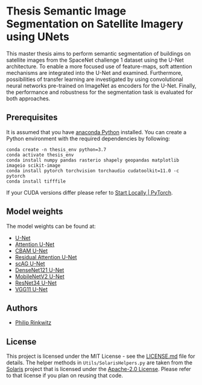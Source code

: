 # Thesis Semantic Image Segmentation on Satellite Imagery using UNets

This master thesis aims to perform semantic segmentation of buildings on satellite images from
the SpaceNet challenge 1 dataset using the U-Net architecture.
To enable a more focused use of feature-maps, soft attention mechanisms
are integrated into the U-Net and examined.
Furthermore, possibilities of transfer learning are investigated by
using convolutional neural networks pre-trained
on ImageNet as encoders for the U-Net.
Finally, the performance and robustness for the segmentation task is evaluated for both approaches.

## Prerequisites

It is assumed that you have [anaconda Python](https://www.anaconda.com/) installed. You can create a Python
environment with the required dependencies by following:

```
conda create -n thesis_env python=3.7
conda activate thesis_env
conda install numpy pandas rasterio shapely geopandas matplotlib imageio scikit-image
conda install pytorch torchvision torchaudio cudatoolkit=11.0 -c pytorch
conda install tifffile
```

If your CUDA versions differ please refer to [Start Locally | PyTorch](https://pytorch.org/get-started/locally/).

## Model weights

The model weights can be found at:

* [U-Net](https://drive.protonmail.com/urls/0K1DQWA7BW#FHqatMWKW81I)
* [Attention U-Net](https://drive.protonmail.com/urls/H0M2CM57ZR#omG2xLYB4R9R)
* [CBAM U-Net](https://drive.protonmail.com/urls/KQW02V5HTW#1re9Edplo6QY)
* [Residual Attention U-Net](https://drive.protonmail.com/urls/8PVP5JE2J4#JYg7IsbbOXK7)
* [scAG U-Net](https://drive.protonmail.com/urls/1P81WARY6C#Z51ijrV9bdg0)
* [DenseNet121 U-Net](https://drive.protonmail.com/urls/D5QT4C92YW#3DE25wzni9Ci)
* [MobileNetV2 U-Net](https://drive.protonmail.com/urls/TJW6F5THT8#MtqNAn0k1YxZ)
* [ResNet34 U-Net](https://drive.protonmail.com/urls/6T6354SJZC#EP8B6RmRojVA)
* [VGG11 U-Net](https://drive.protonmail.com/urls/8K3F124Y9C#dc7c0LcjCfri)

## Authors

* [Philip Rinkwitz](https://github.com/rinkwitz)

## License

This project is licensed under the MIT License - see the [LICENSE.md](LICENSE.md) file for details.
The helper methods in ```Utils/SolarisHelpers.py``` are taken from the [Solaris](https://github.com/CosmiQ/solaris) project
that is licensed under the [Apache-2.0 License](https://github.com/CosmiQ/solaris/blob/master/LICENSE.txt). 
Please refer to that license if you plan on reusing that code.

[comment]: <> (<p align="center">)

[comment]: <> (<img src="/img/rml_country.jpg" alt="rml country" width="600">)

[comment]: <> (<img src="/img/table_country.png" alt="table country" width="415">)

[comment]: <> (</p>)


[comment]: <> (## Acknowledgements:)

[comment]: <> (The formulas of this README were create using:)

[comment]: <> (* [Codecogs online Latex editor]&#40;https://www.codecogs.com/latex/eqneditor.php&#41;)
